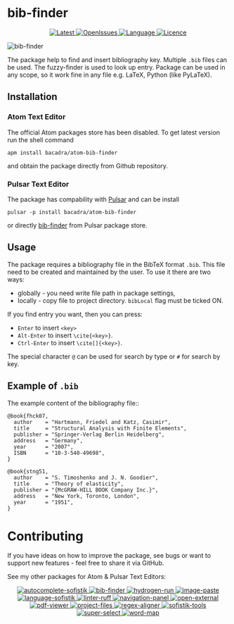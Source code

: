 # bib-finder

<p align="center">
  <a href="https://github.com/bacadra/atom-bib-finder/tags">
  <img src="https://img.shields.io/github/v/tag/bacadra/atom-bib-finder?style=for-the-badge&label=Latest&color=blue" alt="Latest">
  </a>
  <a href="https://github.com/bacadra/atom-bib-finder/issues">
  <img src="https://img.shields.io/github/issues-raw/bacadra/atom-bib-finder?style=for-the-badge&color=blue" alt="OpenIssues">
  </a>
  <a href="https://github.com/bacadra/atom-bib-finder/blob/master/package.json">
  <img src="https://img.shields.io/github/languages/top/bacadra/atom-bib-finder?style=for-the-badge&color=blue" alt="Language">
  </a>
  <a href="https://github.com/bacadra/atom-bib-finder/blob/master/LICENSE">
  <img src="https://img.shields.io/github/license/bacadra/atom-bib-finder?style=for-the-badge&color=blue" alt="Licence">
  </a>
</p>

![bib-finder](https://github.com/bacadra/bib-finder/blob/master/assets/bib-finder.gif?raw=true)

The package help to find and insert bibliography key. Multiple `.bib` files can be used. The fuzzy-finder is used to look up entry. Package can be used in any scope, so it work fine in any file e.g. LaTeX, Python (like PyLaTeX).

## Installation

### Atom Text Editor

The official Atom packages store has been disabled. To get latest version run the shell command

    apm install bacadra/atom-bib-finder

and obtain the package directly from Github repository.

### Pulsar Text Editor

The package has compability with [Pulsar](https://pulsar-edit.dev/) and can be install

    pulsar -p install bacadra/atom-bib-finder

or directly [bib-finder](https://web.pulsar-edit.dev/packages/bib-finder) from Pulsar package store.

## Usage

The package requires a bibliography file in the BibTeX format `.bib`. This file need to be created and maintained by the user. To use it there are two ways:

* globally - you need write file path in package settings,
* locally - copy file to project directory. `bibLocal` flag must be ticked ON.

If you find entry you want, then you can press:
* `Enter` to insert `<key>`
* `Alt-Enter` to insert `\cite{<key>}`.
* `Ctrl-Enter` to insert `\cite[]{<key>}`.

The special character `@` can be used for search by type or `#` for search by key.

## Example of `.bib`

The example content of the bibliography file::

    @book{fhck07,
      author    = "Hartmann, Friedel and Katz, Casimir",
      title     = "Structural Analysis with Finite Elements",
      publisher = "Springer-Verlag Berlin Heidelberg",
      address   = "Germany",
      year      = "2007",
      ISBN      = "10-3-540-49698",
    }

    @book{stng51,
      author    = "S. Timoshenko and J. N. Goodier",
      title     = "Theory of elasticity",
      publisher = "{McGRAW-HILL BOOK Company Inc.}",
      address   = "New York, Toronto, London",
      year      = "1951",
    }

# Contributing

If you have ideas on how to improve the package, see bugs or want to support new features - feel free to share it via GitHub.

See my other packages for Atom & Pulsar Text Editors:
<p align="center">
<a href="https://github.com/bacadra/atom-autocomplete-sofistik"><img src="https://img.shields.io/github/v/tag/bacadra/atom-autocomplete-sofistik?style=for-the-badge&label=autocomplete-sofistik&color=blue" alt="autocomplete-sofistik">
<a href="https://github.com/bacadra/atom-bib-finder"><img src="https://img.shields.io/github/v/tag/bacadra/atom-bib-finder?style=for-the-badge&label=bib-finder&color=blue" alt="bib-finder">
<a href="https://github.com/bacadra/atom-hydrogen-run"><img src="https://img.shields.io/github/v/tag/bacadra/atom-hydrogen-run?style=for-the-badge&label=hydrogen-run&color=blue" alt="hydrogen-run">
<a href="https://github.com/bacadra/atom-image-paste"><img src="https://img.shields.io/github/v/tag/bacadra/atom-image-paste?style=for-the-badge&label=image-paste&color=blue" alt="image-paste">
<a href="https://github.com/bacadra/atom-language-sofistik"><img src="https://img.shields.io/github/v/tag/bacadra/atom-language-sofistik?style=for-the-badge&label=language-sofistik&color=blue" alt="language-sofistik">
<a href="https://github.com/bacadra/atom-linter-ruff"><img src="https://img.shields.io/github/v/tag/bacadra/atom-linter-ruff?style=for-the-badge&label=linter-ruff&color=blue" alt="linter-ruff">
<a href="https://github.com/bacadra/atom-navigation-panel"><img src="https://img.shields.io/github/v/tag/bacadra/atom-navigation-panel?style=for-the-badge&label=navigation-panel&color=blue" alt="navigation-panel">
<a href="https://github.com/bacadra/atom-open-external"><img src="https://img.shields.io/github/v/tag/bacadra/atom-open-external?style=for-the-badge&label=open-external&color=blue" alt="open-external">
<a href="https://github.com/bacadra/atom-pdf-viewer"><img src="https://img.shields.io/github/v/tag/bacadra/atom-pdf-viewer?style=for-the-badge&label=pdf-viewer&color=blue" alt="pdf-viewer">
<a href="https://github.com/bacadra/atom-project-files"><img src="https://img.shields.io/github/v/tag/bacadra/atom-project-files?style=for-the-badge&label=project-files&color=blue" alt="project-files">
<a href="https://github.com/bacadra/atom-regex-aligner"><img src="https://img.shields.io/github/v/tag/bacadra/atom-regex-aligner?style=for-the-badge&label=regex-aligner&color=blue" alt="regex-aligner">
<a href="https://github.com/bacadra/atom-sofistik-tools"><img src="https://img.shields.io/github/v/tag/bacadra/atom-sofistik-tools?style=for-the-badge&label=sofistik-tools&color=blue" alt="sofistik-tools">
<a href="https://github.com/bacadra/atom-super-select"><img src="https://img.shields.io/github/v/tag/bacadra/atom-super-select?style=for-the-badge&label=super-select&color=blue" alt="super-select">
<a href="https://github.com/bacadra/atom-word-map"><img src="https://img.shields.io/github/v/tag/bacadra/atom-word-map?style=for-the-badge&label=word-map&color=blue" alt="word-map">
</p>
